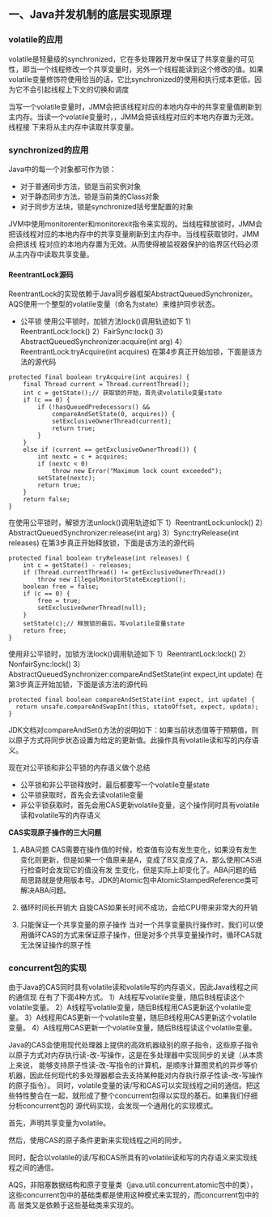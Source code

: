 ## 一、Java并发机制的底层实现原理
### volatile的应用
  volatile是轻量级的synchronized，它在多处理器开发中保证了共享变量的可见性，即当一个线程修改一个共享变量时，另外一个线程能读到这个修改的值。如果
  volatile变量修饰符使用恰当的话，它比synchronized的使用和执行成本更低，因为它不会引起线程上下文的切换和调度
  
  当写一个volatile变量时，JMM会把该线程对应的本地内存中的共享变量值刷新到主内存。当读一个volatile变量时，，JMM会把该线程对应的本地内存置为无效。线程接
  下来将从主内存中读取共享变量。
### synchronized的应用
  Java中的每一个对象都可作为锁：
  * 对于普通同步方法，锁是当前实例对象
  * 对于静态同步方法，锁是当前类的Class对象
  * 对于同步方法块，锁是synchronized括号里配置的对象
  
  JVM中使用monitorenter和monitorexit指令来实现的。当线程释放锁时，JMM会把该线程对应的本地内存中的共享变量刷新到主内存中。当线程获取锁时，JMM会把该线
  程对应的本地内存置为无效。从而使得被监视器保护的临界区代码必须从主内存中读取共享变量。
#### ReentrantLock源码
ReentrantLock的实现依赖于Java同步器框架AbstractQueuedSynchronizer。AQS使用一个整型的volatile变量（命名为state）来维护同步状态。
* 公平锁
使用公平锁时，加锁方法lock()调用轨迹如下
1）ReentrantLock:lock()
2）FairSync:lock()
3）AbstractQueuedSynchronizer:acquire(int arg)
4）ReentrantLock:tryAcquire(int acquires)
在第4步真正开始加锁，下面是该方法的源代码
```
protected final boolean tryAcquire(int acquires) {
    final Thread current = Thread.currentThread();
    int c = getState();// 获取锁的开始，首先读volatile变量state
    if (c == 0) {
        if (!hasQueuedPredecessors() &&
            compareAndSetState(0, acquires)) {
            setExclusiveOwnerThread(current);
            return true;
        }
    }
    else if (current == getExclusiveOwnerThread()) {
        int nextc = c + acquires;
        if (nextc < 0)
            throw new Error("Maximum lock count exceeded");
        setState(nextc);
        return true;
    }
    return false;
}
```
在使用公平锁时，解锁方法unlock()调用轨迹如下
1）ReentrantLock:unlock()
2）AbstractQueuedSynchronizer:release(int arg)
3）Sync:tryRelease(int releases)
在第3步真正开始释放锁，下面是该方法的源代码
```
protected final boolean tryRelease(int releases) {
    int c = getState() - releases;
    if (Thread.currentThread() != getExclusiveOwnerThread())
        throw new IllegalMonitorStateException();
    boolean free = false;
    if (c == 0) {
        free = true;
        setExclusiveOwnerThread(null);
    }
    setState(c);// 释放锁的最后，写volatile变量state
    return free;
}
```
使用非公平锁时，加锁方法lock()调用轨迹如下
1）ReentrantLock:lock()
2）NonfairSync:lock()
3）AbstractQueuedSynchronizer:compareAndSetState(int expect,int update)
在第3步真正开始加锁，下面是该方法的源代码
```
protected final boolean compareAndSetState(int expect, int update) {
  return unsafe.compareAndSwapInt(this, stateOffset, expect, update);
}
```
JDK文档对compareAndSet()方法的说明如下：如果当前状态值等于预期值，则以原子方式将同步状态设置为给定的更新值。此操作具有volatile读和写的内存语义。

现在对公平锁和非公平锁的内存语义做个总结
* 公平锁和非公平锁释放时，最后都要写一个volatile变量state
* 公平锁获取时，首先会去读volatile变量
* 非公平锁获取时，首先会用CAS更新volatile变量，这个操作同时具有volatile读和volatile写的内存语义

**CAS实现原子操作的三大问题**

1. ABA问题
  CAS需要在操作值的时候，检查值有没有发生变化，如果没有发生变化则更新，但是如果一个值原来是A，变成了B又变成了A，那么使用CAS进行检查时会发现它的值没有发
  生变化，但是实际上却变化了。ABA问题的结局思路就是使用版本号。JDK的Atomic包中AtomicStampedReference类可解决ABA问题。

2. 循环时间长开销大
  自旋CAS如果长时间不成功，会给CPU带来非常大的开销

3. 只能保证一个共享变量的原子操作
  当对一个共享变量执行操作时，我们可以使用循环CAS的方式来保证原子操作，但是对多个共享变量操作时，循环CAS就无法保证操作的原子性

### concurrent包的实现
由于Java的CAS同时具有volatile读和volatile写的内存语义，因此Java线程之间的通信现
在有了下面4种方式。
1）A线程写volatile变量，随后B线程读这个volatile变量。
2）A线程写volatile变量，随后B线程用CAS更新这个volatile变量。
3）A线程用CAS更新一个volatile变量，随后B线程用CAS更新这个volatile变量。
4）A线程用CAS更新一个volatile变量，随后B线程读这个volatile变量。

Java的CAS会使用现代处理器上提供的高效机器级别的原子指令，这些原子指令以原子方式对内存执行读-改-写操作，这是在多处理器中实现同步的关键（从本质上来说，
能够支持原子性读-改-写指令的计算机，是顺序计算图灵机的异步等价机器，因此任何现代的多处理器都会去支持某种能对内存执行原子性读-改-写操作的原子指令）。
同时，volatile变量的读/写和CAS可以实现线程之间的通信。把这些特性整合在一起，就形成了整个concurrent包得以实现的基石。如果我们仔细分析concurrent包的
源代码实现，会发现一个通用化的实现模式。

首先，声明共享变量为volatile。

然后，使用CAS的原子条件更新来实现线程之间的同步。

同时，配合以volatile的读/写和CAS所具有的volatile读和写的内存语义来实现线程之间的通信。

AQS，非阻塞数据结构和原子变量类（java.util.concurrent.atomic包中的类），这些concurrent包中的基础类都是使用这种模式来实现的，而concurrent包中的高
层类又是依赖于这些基础类来实现的。
